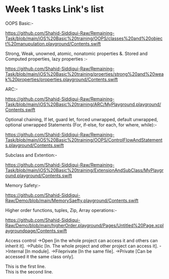 # Week 1 tasks Link's list
OOPS Basic:-

https://github.com/Shahid-Siddiqui-Raw/Remaining-Task/blob/main/iOS%20Basic%20training/OOPS/classes%20and%20object%20manupulation.playground/Contents.swift

Strong, Weak, unowned, atomic, nonatomic properties &. Stored and Computed properties, lazy properties :- 

https://github.com/Shahid-Siddiqui-Raw/Remaining-Task/blob/main/iOS%20Basic%20training/proerties/strong%20and%20weak%20properties/properties.playground/Contents.swift


ARC:-

https://github.com/Shahid-Siddiqui-Raw/Remaining-Task/blob/main/iOS%20Basic%20training/ARC/MyPlayground.playground/Contents.swift

Optional chaining, If let, guard let, forced unwrapped, default unwrapped, optional unwrapped
Statements (For, if-else, for each, for where, while):-

https://github.com/Shahid-Siddiqui-Raw/Remaining-Task/blob/main/iOS%20Basic%20training/OOPS/ControlFlowAndStatements.playground/Contents.swift


Subclass and Extention:- 

https://github.com/Shahid-Siddiqui-Raw/Remaining-Task/blob/main/iOS%20Basic%20training/ExtensionAndSubClass/MyPlayground.playground/Contents.swift


Memory Safety:-

https://github.com/Shahid-Siddiqui-Raw/Demo/blob/main/MemorySaefty.playground/Contents.swift


Higher order functions, tuples, Zip, Array operations:-

https://github.com/Shahid-Siddiqui-Raw/Demo/blob/main/higherOrder.playground/Pages/Untitled%20Page.xcplaygroundpage/Contents.swift


Access control
->Open [in the whole project can access it and others can inherit it].
->Public [In. The whole project and other project can access it].
->Internal [In module].
->Fileprivate [In the same file].
->Private [Can be accessed it the same class only].

This is the first line.  
This is the second line.



